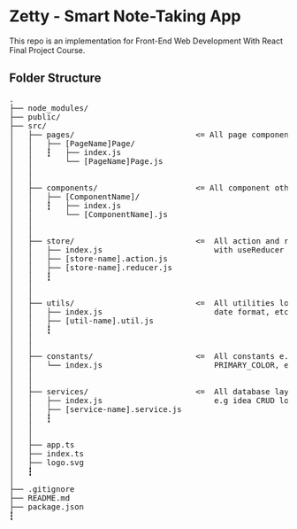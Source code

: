 # Zetty - Smart Note-Taking App

This repo is an implementation for Front-End Web Development With React Final Project Course.

## Folder Structure
<pre>
.
├── node_modules/
├── public/
├── src/
│   ├── pages/                          <= All page component goes here
│   │   ├── [PageName]Page/
│   │   ┇   ├── index.js
│   │       └── [PageName]Page.js
│   │ 
│   │ 
│   ├── components/                     <= All component other than pages goes here
│   │   ├── [ComponentName]/
│   │   ┇   ├── index.js
│   │       └── [ComponentName].js
│   │ 
│   │ 
│   ├── store/                          <=  All action and reducer implementation
│   │   ├── index.js                        with useReducer hooks goes here
│   │   ├── [store-name].action.js
│   │   ├── [store-name].reducer.js
│   │   ┇   
│   │       
│   │  
│   ├── utils/                          <=  All utilities logic e.g formatting text, 
│   │   ├── index.js                        date format, etc. goes here
│   │   ├── [util-name].util.js
│   │   ┇
│   │
│   │
│   ├── constants/                      <=  All constants e.g TEXT_COLOR, 
│   │   └── index.js                        PRIMARY_COLOR, etc. goes here
│   │ 
│   │ 
│   ├── services/                       <=  All database layer logic goes here,
│   │   ├── index.js                        e.g idea CRUD logic
│   │   ├── [service-name].service.js
│   │   ┇
│   │   
│   │   
│   ├── app.ts
│   ├── index.ts
│   ├── logo.svg
│   ┇
│ 
├── .gitignore
├── README.md
├── package.json
┇
</pre>
